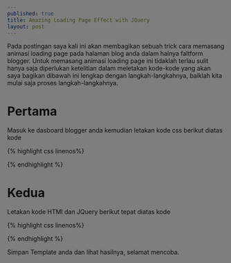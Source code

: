 ```yaml
---
published: true
title: Amazing Loading Page Effect with JQuery
layout: post
---
```

Pada postingan saya kali ini akan membagikan sebuah trick cara memasang animasi loading page pada halaman blog anda dalam halnya faltform blogger.
Untuk memasang animasi loading page ini tidaklah terlau sulit hanya saja diperlukan ketelitian dalam meletakan kode-kode yang akan saya bagikan dibawah ini lengkap dengan langkah-langkahnya, baiklah kita mulai saja proses langkah-langkahnya.

# Pertama 

Masuk ke dasboard blogger anda kemudian letakan kode css berikut diatas kode <kbd></head></kbd>


{% highlight css linenos%}
<style>
#cabon-loading {
position: fixed;
z-index: 50;
top: 0; 
left: 0;
width: 100%;
height: 100%;
background: rgba(0,0,0,.5)url(https://4.bp.blogspot.com/-M-krgaJA2G8/VgbHFN2ny1I/AAAAAAAAAIw/SkGB32BRU3g/s1600/loading5.gif)no-repeat center center;
line-height: 350px;
text-align: center;
font-size: 36px;
color: #fff;
text-indent: -9999px;
}
.CABON #cabon-loading { display: none; } 
@media only screen and (device-width: 768px) { 
#loading { position:absolute; width:1040px; min-height:768px; }
}
#cabon-progress-bar {
position: absolute;
top: 0;
left: 0;
background: #de1301;
opacity: 0.8;
width: 0;
height: 5px;
}
#cabon-loader { height: 100%; display: none; }
</style>
{% endhighlight %}

# Kedua

Letakan kode HTMl dan JQuery berikut tepat diatas kode <kbd></body></kbd>

{% highlight css linenos%}
<div id='cabon-loading'><div id='cabon-progress-bar'></div><div id='cabon-loader'></div></div> 
<script type='text/javascript'>
(function($){ $("html").removeClass("CABON"); $("#header").ready(function(){ $("#cabon-progress-bar").stop().animate({ width: "25%" },1500) }); $("#footer").ready(function(){ $("#cabon-progress-bar").stop().animate({ width: "75%" },1500) }); $(window).load(function(){ $("#cabon-progress-bar").stop().animate({ width: "100%" },600,function(){ $("#cabon-loading").fadeOut("fast",function(){ $(this).remove(); }); }); }); })(jQuery); 
</script>
{% endhighlight %}

Simpan Template anda dan lihat hasilnya, selamat mencoba.